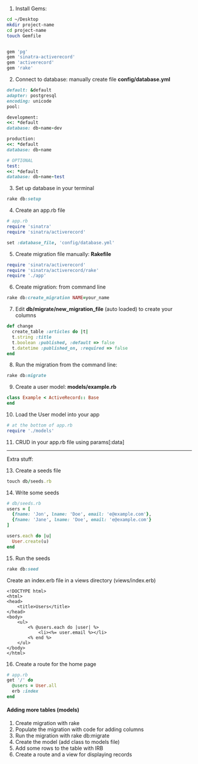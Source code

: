 1. Install Gems:

```bash
cd ~/Desktop
mkdir project-name
cd project-name
touch Gemfile
```

```ruby

gem 'pg'
gem 'sinatra-activerecord'
gem 'activerecord'
gem 'rake'
```

2. Connect to database: manually create file **config/database.yml**
```ruby
default: &default
adapter: postgresql
encoding: unicode
pool:

development:
<<: *default
database: db-name-dev

production:
<<: *default
database: db-name

# OPTIONAL
test:
<<: *default
database: db-name-test
```
           
3. Set up database in your terminal
```ruby
rake db:setup
```

4. Create an app.rb file

```ruby
# app.rb
require 'sinatra'
require 'sinatra/activerecord'

set :database_file, 'config/database.yml'
```

5. Create migration file manually: **Rakefile**
```ruby
require 'sinatra/activerecord'
require 'sinatra/activerecord/rake'
require './app'
```

6. Create migration: from command line
```ruby
rake db:create_migration NAME=your_name
```

7. Edit **db/migrate/new_migration_file** (auto loaded) to create your columns
```ruby
def change
  create_table :articles do |t|
  t.string :title
  t.boolean :published, :default => false
  t.datetime :published_on, :required => false
end
```

8. Run the migration from the command line:
```ruby
rake db:migrate
```

9. Create a user model: **models/example.rb**
```ruby
class Example < ActiveRecord:: Base
end
```

10. Load the User model into your app

```ruby
# at the bottom of app.rb
require './models'
```

11. CRUD in your app.rb file using params[:data]


---

Extra stuff:

13. Create a seeds file

```ruby
touch db/seeds.rb
```

14. Write some seeds

```ruby
# db/seeds.rb
users = [
  {fname: 'Jon', lname: 'Doe', email: 'e@example.com'},
  {fname: 'Jane', lname: 'Doe', email: 'e@example.com'}
]

users.each do |u|
  User.create(u)
end
```

15. Run the seeds

```ruby
rake db:seed
```

Create an index.erb file in a views directory (views/index.erb)

```erb
<!DOCTYPE html>
<html>
<head>
    <title>Users</title>
</head>
<body>
    <ul>
        <% @users.each do |user| %>
            <li><%= user.email %></li>
        <% end %>
    </ul>
</body>
</html>
```

16. Create a route for the home page

```ruby
# app.rb
get '/' do
  @users = User.all
  erb :index
end
```

#### Adding more tables (models)

1. Create migration with rake
1. Populate the migration with code for adding columns
1. Run the migration with rake db:migrate
1. Create the model (add class to models file)
1. Add some rows to the table with IRB
1. Create a route and a view for displaying records
       
       
       
      
